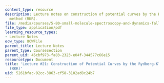 ```yaml
---
content_type: resource
description: Lecture notes on construction of potential curves by the Rydberg-Klein-Rees
  method (RKR).
file: /media/courses/5-80-small-molecule-spectroscopy-and-dynamics-fall-2008/5261bfac92cc3863cf583102ad8c24b7_21_580ln_fa08.pdf
file_type: application/pdf
learning_resource_types:
- Lecture Notes
ocw_type: OCWFile
parent_title: Lecture Notes
parent_type: CourseSection
parent_uid: 45cbf973-fa83-2323-e04f-344577c66e15
resourcetype: Document
title: 'Lecture #21: Construction of Potential Curves by the Rydberg-Klein-Rees Method
  (RKR)'
uid: 5261bfac-92cc-3863-cf58-3102ad8c24b7
---
```

